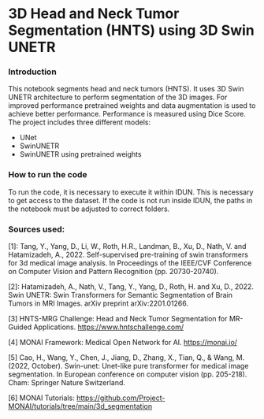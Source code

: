 # 3D Head and Neck Tumor Segmentation (HNTS) using 3D Swin UNETR

### Introduction

This notebook segments head and neck tumors (HNTS). It uses 3D Swin UNETR architecture to perform segmentation of the 3D images. For improved performance pretrained weights and data augmentation is used to achieve better performance. Performance is measured using Dice Score. The project includes three different models:
- UNet
- SwinUNETR
- SwinUNETR using pretrained weights

### How to run the code

To run the code, it is necessary to execute it within IDUN. This is necessary to get access to the dataset. If the code is not run inside IDUN, the paths in the notebook must be adjusted to correct folders.

### Sources used:

[1]: Tang, Y., Yang, D., Li, W., Roth, H.R., Landman, B., Xu, D., Nath, V. and Hatamizadeh, A., 2022. Self-supervised pre-training of swin transformers for 3d medical image analysis. In Proceedings of the IEEE/CVF Conference on Computer Vision and Pattern Recognition (pp. 20730-20740).

[2]: Hatamizadeh, A., Nath, V., Tang, Y., Yang, D., Roth, H. and Xu, D., 2022. Swin UNETR: Swin Transformers for Semantic Segmentation of Brain Tumors in MRI Images. arXiv preprint arXiv:2201.01266.

[3] HNTS-MRG Challenge: Head and Neck Tumor Segmentation for MR-Guided Applications. https://www.hntschallenge.com/

[4] MONAI Framework: Medical Open Network for AI. https://monai.io/

[5] Cao, H., Wang, Y., Chen, J., Jiang, D., Zhang, X., Tian, Q., & Wang, M. (2022, October). Swin-unet: Unet-like pure transformer for medical image segmentation. In European conference on computer vision (pp. 205-218). Cham: Springer Nature Switzerland.

[6] MONAI Tutorials: https://github.com/Project-MONAI/tutorials/tree/main/3d_segmentation